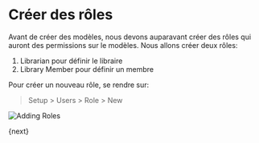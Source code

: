 <!-- add-breadcrumbs -->
# Créer des rôles

Avant de créer des modèles, nous devons auparavant créer des rôles qui auront des permissions sur le modèles. Nous allons 
créer deux rôles:

1. Librarian pour définir le libraire
1. Library Member pour définir un membre

Pour créer un nouveau rôle, se rendre sur:

> Setup > Users > Role > New

<img class="screenshot" alt="Adding Roles" src="{{docs_base_url}}/assets/img/roles_creation.png">

{next}
